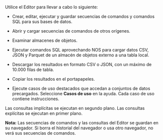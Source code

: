 Utilice el Editor para llevar a cabo lo siguiente:

-   Crear, editar, ejecutar y guardar secuencias de comandos y comandos SQL para sus bases de datos.

-   Abrir y cargar secuencias de comandos de otros orígenes.

-   Examinar almacenes de objetos.

-   Ejecutar comandos SQL aprovechando NOS para cargar datos CSV, JSON y Parquet de un almacén de objetos externo a una tabla local.

-   Descargar los resultados en formato CSV o JSON, con un máximo de 10.000 filas de tabla.

-   Copiar los resultados en el portapapeles.

-   Ejecute casos de uso destacados que accedan a conjuntos de datos precargados. Seleccione **Casos de uso** en la ayuda. Cada caso de uso contiene instrucciones.

Las consultas implícitas se ejecutan en segundo plano. Las consultas explícitas se ejecutan en primer plano.

**Nota:** Las secuencias de comandos y las consultas del Editor se guardan en su navegador. Si borra el historial del navegador o usa otro navegador, no verá sus secuencias de comandos.
